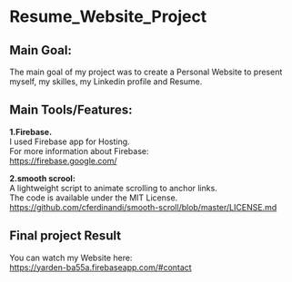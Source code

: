 # Resume_Website_Project

## Main Goal:
The main goal of my project was to create a Personal Website to present myself, my skilles, my Linkedin profile and Resume.

## Main Tools/Features:
**1.Firebase.**<br/>
I used Firebase app for Hosting.<br/>
For more information about Firebase:<br/>
https://firebase.google.com/

**2.smooth scrool:**<br/>
A lightweight script to animate scrolling to anchor links.<br/>
The code is available under the MIT License.<br/>
https://github.com/cferdinandi/smooth-scroll/blob/master/LICENSE.md

## Final project Result 
You can watch my Website here:<br/>
https://yarden-ba55a.firebaseapp.com/#contact
